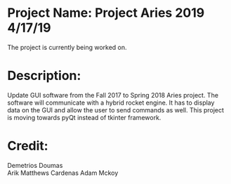 # Project Name: Project Aries 2019   4/17/19
The project is currently being worked on.

# Description:

Update GUI software from the Fall 2017 to Spring 2018 Aries project. The software will communicate with a hybrid rocket engine. It has to display data on the GUI and allow the user to send commands as well. This project is moving towards pyQt instead of tkinter framework.


# Credit:

Demetrios Doumas     
Arik
Matthews Cardenas
Adam Mckoy 

